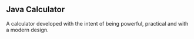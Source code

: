 <h2>Java Calculator</h2>

A calculator developed with the intent of being powerful, practical and with a modern design.
